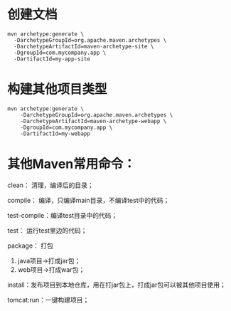 <!-- ---
title: maven(5) 常用命令
tags: 
- maven 仓库
categories:
- maven
--- -->

# 创建文档
```
mvn archetype:generate \
  -DarchetypeGroupId=org.apache.maven.archetypes \
  -DarchetypeArtifactId=maven-archetype-site \
  -DgroupId=com.mycompany.app \
  -DartifactId=my-app-site
```
# 构建其他项目类型
```
mvn archetype:generate \
    -DarchetypeGroupId=org.apache.maven.archetypes \
    -DarchetypeArtifactId=maven-archetype-webapp \
    -DgroupId=com.mycompany.app \
    -DartifactId=my-webapp
```

# 其他Maven常用命令：

clean：		清理，编译后的目录；  

compile：	编译，只编译main目录，不编译test中的代码；  

test-compile：编译test目录中的代码；  

test：		运行test里边的代码；  

package：	打包  
1. java项目->打成jar包；
2. web项目->打成war包；

install：发布项目到本地仓库，用在打jar包上，打成jar包可以被其他项目使用；  

tomcat:run：一键构建项目；  

